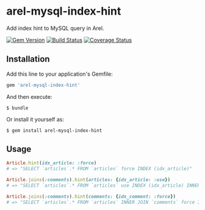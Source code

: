 # arel-mysql-index-hint

Add index hint to MySQL query in Arel.

[![Gem Version](https://badge.fury.io/rb/arel-mysql-index-hint.svg)](http://badge.fury.io/rb/arel-mysql-index-hint)
[![Build Status](https://travis-ci.org/winebarrel/arel-mysql-index-hint.svg?branch=master)](https://travis-ci.org/winebarrel/arel-mysql-index-hint)
[![Coverage Status](https://img.shields.io/coveralls/winebarrel/arel-mysql-index-hint.svg)](https://coveralls.io/r/winebarrel/arel-mysql-index-hint?branch=master)

## Installation

Add this line to your application's Gemfile:

```ruby
gem 'arel-mysql-index-hint'
```

And then execute:

    $ bundle

Or install it yourself as:

    $ gem install arel-mysql-index-hint

## Usage

```ruby
Article.hint(idx_article: :force)
# => "SELECT `articles`.* FROM `articles` force INDEX (idx_article)"

Article.joins(:comments).hint(articles: {idx_article: :use})
# => "SELECT `articles`.* FROM `articles` use INDEX (idx_article) INNER JOIN `comments` ON `comments`

Article.joins(:comments).hint(comments: {idx_comment: :force})
# => "SELECT `articles`.* FROM `articles` INNER JOIN `comments` force INDEX (idx_comment) ON `comments"
```
